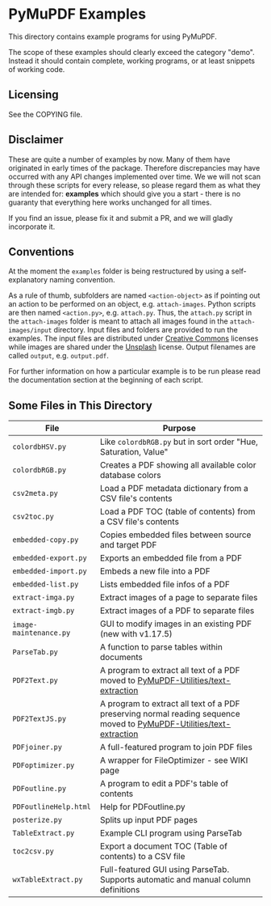 # PyMuPDF Examples

This directory contains example programs for using PyMuPDF.

The scope of these examples should clearly exceed the category "demo". Instead it should contain complete, working programs, or at least snippets of working code.

## Licensing

See the COPYING file.

## Disclaimer

These are quite a number of examples by now. Many of them have originated in early times of the package. Therefore discrepancies may have occurred with any API changes implemented over time. We we will not scan through these scripts for every release, so please regard them as what they are intended for: **examples** which should give you a start - there is no guaranty that everything here works unchanged for all times.

If you find an issue, please fix it and submit a PR, and we will gladly incorporate it.

## Conventions

At the moment the `examples` folder is being restructured by using a self-explanatory naming convention.

As a rule of thumb, subfolders are named `<action-object>` as if pointing out an action to be performed on an object, e.g. `attach-images`. Python scripts are then named `<action.py>`, e.g. `attach.py`. Thus, the `attach.py` script in the `attach-images` folder is meant to attach all images found in the `attach-images/input` directory. Input files and folders are provided to run the examples. The input files are distributed under [Creative Commons](https://creativecommons.org/licenses/) licenses while images are shared under the [Unsplash](https://unsplash.com/license) license. Output filenames are called `output`, e.g. `output.pdf`.

For further information on how a particular example is to be run please read the documentation section at the beginning of each script.

## Some Files in This Directory

File | Purpose
-----| -------
`colordbHSV.py` | Like `colordbRGB.py` but in sort order "Hue, Saturation, Value"
`colordbRGB.py` | Creates a PDF showing all available color database colors
`csv2meta.py` | Load a PDF metadata dictionary from a CSV file's contents
`csv2toc.py` | Load a PDF TOC (table of contents) from a CSV file's contents
`embedded-copy.py` | Copies embedded files between source and target PDF
`embedded-export.py` | Exports an embedded file from a PDF
`embedded-import.py` | Embeds a new file into a PDF
`embedded-list.py` | Lists embedded file infos of a PDF
`extract-imga.py` | Extract images of a page to separate files
`extract-imgb.py` | Extract images of a PDF to separate files
`image-maintenance.py` | GUI to modify images in an existing PDF (new with v1.17.5)
`ParseTab.py` | A function to parse tables within documents
`PDF2Text.py` | A program to extract all text of a PDF moved to [PyMuPDF-Utilities/text-extraction](https://github.com/pymupdf/PyMuPDF-Utilities/tree/master/text-extraction)
`PDF2TextJS.py` | A program to extract all text of a PDF preserving normal reading sequence moved to [PyMuPDF-Utilities/text-extraction](https://github.com/pymupdf/PyMuPDF-Utilities/tree/master/text-extraction)
`PDFjoiner.py` | A full-featured program to join PDF files
`PDFoptimizer.py` | A wrapper for FileOptimizer - see WIKI page
`PDFoutline.py` | A program to edit a PDF's table of contents
`PDFoutlineHelp.html` | Help for PDFoutline.py
`posterize.py` | Splits up input PDF pages
`TableExtract.py` | Example CLI program using ParseTab
`toc2csv.py` | Export a document TOC (Table of contents) to a CSV file
`wxTableExtract.py` | Full-featured GUI using ParseTab. Supports automatic and manual column definitions
